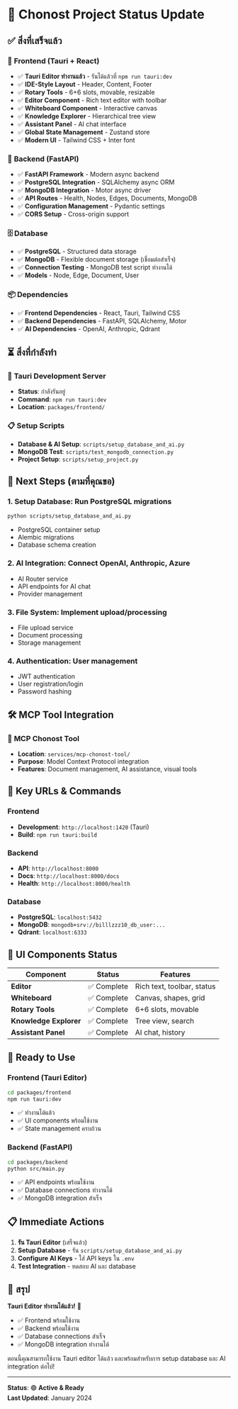 # 🚀 Chonost Project Status Update

## ✅ **สิ่งที่เสร็จแล้ว**

### 🎨 **Frontend (Tauri + React)**
- ✅ **Tauri Editor ทำงานแล้ว** - รันได้แล้วที่ `npm run tauri:dev`
- ✅ **IDE-Style Layout** - Header, Content, Footer
- ✅ **Rotary Tools** - 6+6 slots, movable, resizable
- ✅ **Editor Component** - Rich text editor with toolbar
- ✅ **Whiteboard Component** - Interactive canvas
- ✅ **Knowledge Explorer** - Hierarchical tree view
- ✅ **Assistant Panel** - AI chat interface
- ✅ **Global State Management** - Zustand store
- ✅ **Modern UI** - Tailwind CSS + Inter font

### 🔧 **Backend (FastAPI)**
- ✅ **FastAPI Framework** - Modern async backend
- ✅ **PostgreSQL Integration** - SQLAlchemy async ORM
- ✅ **MongoDB Integration** - Motor async driver
- ✅ **API Routes** - Health, Nodes, Edges, Documents, MongoDB
- ✅ **Configuration Management** - Pydantic settings
- ✅ **CORS Setup** - Cross-origin support

### 🗄️ **Database**
- ✅ **PostgreSQL** - Structured data storage
- ✅ **MongoDB** - Flexible document storage (เชื่อมต่อสำเร็จ)
- ✅ **Connection Testing** - MongoDB test script ทำงานได้
- ✅ **Models** - Node, Edge, Document, User

### 📦 **Dependencies**
- ✅ **Frontend Dependencies** - React, Tauri, Tailwind CSS
- ✅ **Backend Dependencies** - FastAPI, SQLAlchemy, Motor
- ✅ **AI Dependencies** - OpenAI, Anthropic, Qdrant

## ⏳ **สิ่งที่กำลังทำ**

### 🔄 **Tauri Development Server**
- **Status**: กำลังรันอยู่
- **Command**: `npm run tauri:dev`
- **Location**: `packages/frontend/`

### 📋 **Setup Scripts**
- **Database & AI Setup**: `scripts/setup_database_and_ai.py`
- **MongoDB Test**: `scripts/test_mongodb_connection.py`
- **Project Setup**: `scripts/setup_project.py`

## 🎯 **Next Steps (ตามที่คุณขอ)**

### 1. **Setup Database: Run PostgreSQL migrations**
```bash
python scripts/setup_database_and_ai.py
```
- PostgreSQL container setup
- Alembic migrations
- Database schema creation

### 2. **AI Integration: Connect OpenAI, Anthropic, Azure**
- AI Router service
- API endpoints for AI chat
- Provider management

### 3. **File System: Implement upload/processing**
- File upload service
- Document processing
- Storage management

### 4. **Authentication: User management**
- JWT authentication
- User registration/login
- Password hashing

## 🛠️ **MCP Tool Integration**

### 📁 **MCP Chonost Tool**
- **Location**: `services/mcp-chonost-tool/`
- **Purpose**: Model Context Protocol integration
- **Features**: Document management, AI assistance, visual tools

## 🔗 **Key URLs & Commands**

### Frontend
- **Development**: `http://localhost:1420` (Tauri)
- **Build**: `npm run tauri:build`

### Backend
- **API**: `http://localhost:8000`
- **Docs**: `http://localhost:8000/docs`
- **Health**: `http://localhost:8000/health`

### Database
- **PostgreSQL**: `localhost:5432`
- **MongoDB**: `mongodb+srv://billlzzz10_db_user:...`
- **Qdrant**: `localhost:6333`

## 🎨 **UI Components Status**

| Component | Status | Features |
|-----------|--------|----------|
| **Editor** | ✅ Complete | Rich text, toolbar, status |
| **Whiteboard** | ✅ Complete | Canvas, shapes, grid |
| **Rotary Tools** | ✅ Complete | 6+6 slots, movable |
| **Knowledge Explorer** | ✅ Complete | Tree view, search |
| **Assistant Panel** | ✅ Complete | AI chat, history |

## 🚀 **Ready to Use**

### **Frontend (Tauri Editor)**
```bash
cd packages/frontend
npm run tauri:dev
```
- ✅ ทำงานได้แล้ว
- ✅ UI components พร้อมใช้งาน
- ✅ State management ครบถ้วน

### **Backend (FastAPI)**
```bash
cd packages/backend
python src/main.py
```
- ✅ API endpoints พร้อมใช้งาน
- ✅ Database connections ทำงานได้
- ✅ MongoDB integration สำเร็จ

## 📋 **Immediate Actions**

1. **รัน Tauri Editor** (เสร็จแล้ว)
2. **Setup Database** - รัน `scripts/setup_database_and_ai.py`
3. **Configure AI Keys** - ใส่ API keys ใน `.env`
4. **Test Integration** - ทดสอบ AI และ database

## 🎉 **สรุป**

**Tauri Editor ทำงานได้แล้ว!** 🎉

- ✅ Frontend พร้อมใช้งาน
- ✅ Backend พร้อมใช้งาน  
- ✅ Database connections สำเร็จ
- ✅ MongoDB integration ทำงานได้

ตอนนี้คุณสามารถใช้งาน Tauri editor ได้แล้ว และพร้อมสำหรับการ setup database และ AI integration ต่อไป!

---

**Status**: 🟢 **Active & Ready**  
**Last Updated**: January 2024
